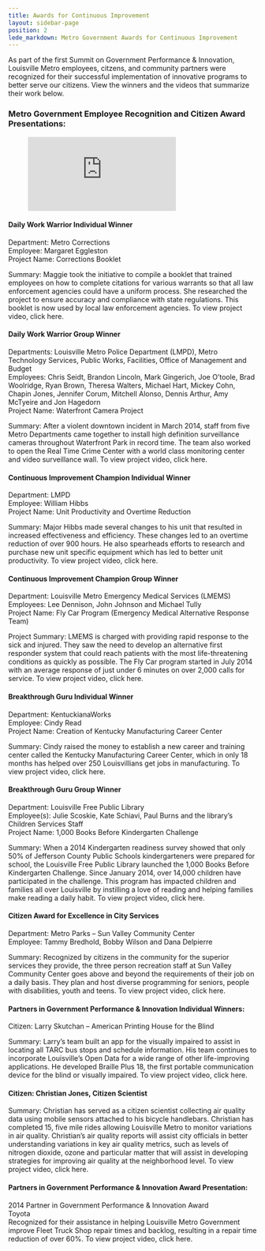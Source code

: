 ```yaml
---
title: Awards for Continuous Improvement
layout: sidebar-page
position: 2
lede_markdown: Metro Government Awards for Continuous Improvement
---
```


As part of the first Summit on Government Performance & Innovation, Louisville Metro employees, citzens, and community partners were recognized for their successful implementation of innovative programs to better serve our citizens. View the winners and the videos that summarize their work below.

### Metro Government Employee Recognition and Citizen Award Presentations:

<figure class="video_container">
  <iframe src="https://www.youtube.com/embed/LVLXgaDSOUA" frameborder="0" allowfullscreen="true"> </iframe>
</figure>

#### Daily Work Warrior Individual Winner
Department: Metro Corrections  
Employee: Margaret Eggleston  
Project Name: Corrections Booklet  

Summary: Maggie took the initiative to compile a booklet that trained employees on how to complete citations for various warrants so that all law enforcement agencies could have a uniform process. She researched the project to ensure accuracy and compliance with state regulations. This booklet is now used by local law enforcement agencies. To view project video, click here.  

#### Daily Work Warrior Group Winner
Departments: Louisville Metro Police Department (LMPD), Metro Technology Services, Public Works, Facilities, Office of Management and Budget  
Employees: Chris Seidt, Brandon Lincoln, Mark Gingerich, Joe O’toole, Brad Woolridge, Ryan Brown, Theresa Walters, Michael Hart, Mickey Cohn, Chapin Jones, Jennifer Corum, Mitchell Alonso, Dennis Arthur, Amy McTyeire and Jon Hagedorn  
Project Name: Waterfront Camera Project  

Summary: After a violent downtown incident in March 2014, staff from five Metro Departments came together to install high definition surveillance cameras throughout Waterfront Park in record time. The team also worked to open the Real Time Crime Center with a world class monitoring center and video surveillance wall. To view project video, click here.

#### Continuous Improvement Champion Individual Winner
Department: LMPD  
Employee: William Hibbs  
Project Name: Unit Productivity and Overtime Reduction  

Summary: Major Hibbs made several changes to his unit that resulted in increased effectiveness and efficiency. These changes led to an overtime reduction of over 900 hours.  He also spearheads efforts to research and purchase new unit specific equipment which has led to better unit productivity. To view project video, click here.  

#### Continuous Improvement Champion Group Winner
Department: Louisville Metro Emergency Medical Services (LMEMS)  
Employees: Lee Dennison, John Johnson and Michael Tully  
Project Name: Fly Car Program (Emergency Medical Alternative Response Team)  

Project Summary:  LMEMS is charged with providing rapid response to the sick and injured. They saw the need to develop an alternative first responder system that could reach patients with the most life-threatening conditions as quickly as possible. The Fly Car program started in July 2014 with an average response of just under 6 minutes on over 2,000 calls for service. To view project video, click here.  

#### Breakthrough Guru Individual Winner
Department: KentuckianaWorks  
Employee: Cindy Read  
Project Name: Creation of Kentucky Manufacturing Career Center

Summary: Cindy raised the money to establish a new career and training center called the Kentucky Manufacturing Career Center, which in only 18 months has helped over 250 Louisvillians get jobs in manufacturing. To view project video, click here.  

#### Breakthrough Guru Group Winner
Department: Louisville Free Public Library  
Employee(s): Julie Scoskie, Kate Schiavi, Paul Burns and the library’s Children Services Staff  
Project Name: 1,000 Books Before Kindergarten Challenge  

Summary: When a 2014 Kindergarten readiness survey showed that only 50% of Jefferson County Public Schools kindergarteners were prepared for school, the Louisville Free Public Library launched the 1,000 Books Before Kindergarten Challenge. Since January 2014, over 14,000 children have participated in the challenge. This program has impacted children and families all over Louisville by instilling a love of reading and helping families make reading a daily habit. To view project video, click here.  

#### Citizen Award for Excellence in City Services
Department: Metro Parks – Sun Valley Community Center  
Employee: Tammy Bredhold, Bobby Wilson and Dana Delpierre  

Summary: Recognized by citizens in the community for the superior services they provide, the three person recreation staff at Sun Valley Community Center goes above and beyond the requirements of their job on a daily basis. They plan and host diverse programming for seniors, people with disabilities, youth and teens. To view project video, click here.

#### Partners in Government Performance & Innovation Individual Winners:
Citizen: Larry Skutchan – American Printing House for the Blind  

Summary: Larry’s team built an app for the visually impaired to assist in locating all TARC bus stops and schedule information. His team continues to incorporate Louisville’s Open Data for a wide range of other life-improving applications. He  developed Braille Plus 18, the first portable communication device for the blind  or visually impaired. To view project video, click here.  

#### Citizen: Christian Jones, Citizen Scientist
Summary: Christian has served as a citizen scientist collecting air quality data using mobile sensors attached to his bicycle handlebars. Christian has completed 15, five mile rides allowing Louisville Metro to monitor variations in air quality. Christian’s air quality reports will assist city officials in better understanding variations in key air quality metrics, such as levels of nitrogen dioxide, ozone and particular matter that will assist in developing strategies for improving air quality at the neighborhood level. To view project video, click here.  

#### Partners in Government Performance & Innovation Award Presentation:
2014 Partner in Government Performance & Innovation Award  
Toyota  
Recognized for their assistance in helping Louisville Metro Government improve Fleet Truck Shop repair times and backlog, resulting in a repair time reduction of over 60%.
To view project video, click here.  
